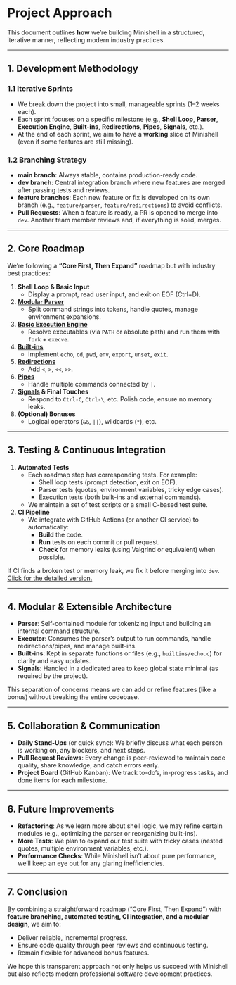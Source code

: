 # Project Approach

This document outlines **how** we’re building Minishell in a structured, iterative manner, reflecting modern industry practices.

---

## 1. Development Methodology

### 1.1 Iterative Sprints
- We break down the project into small, manageable sprints (1–2 weeks each).
- Each sprint focuses on a specific milestone (e.g., **Shell Loop**, **Parser**, **Execution Engine**, **Built-ins**, **Redirections**, **Pipes**, **Signals**, etc.).
- At the end of each sprint, we aim to have a **working** slice of Minishell (even if some features are still missing).

### 1.2 Branching Strategy
- **main branch**: Always stable, contains production-ready code.
- **dev branch**: Central integration branch where new features are merged after passing tests and reviews.
- **feature branches**: Each new feature or fix is developed on its own branch (e.g., `feature/parser`, `feature/redirections`) to avoid conflicts.
- **Pull Requests**: When a feature is ready, a PR is opened to merge into `dev`. Another team member reviews and, if everything is solid, merges.

---

## 2. Core Roadmap

We’re following a **“Core First, Then Expand”** roadmap but with industry best practices:

1. **Shell Loop & Basic Input**  
   - Display a prompt, read user input, and exit on EOF (Ctrl+D).
2. **[Modular Parser](parser.md)**  
   - Split command strings into tokens, handle quotes, manage environment expansions.
3. **[Basic Execution Engine](execution_engine.md)**  
   - Resolve executables (via `PATH` or absolute path) and run them with `fork` + `execve`.
4. **[Built-ins](builtins.md)**  
   - Implement `echo`, `cd`, `pwd`, `env`, `export`, `unset`, `exit`.
5. **[Redirections](redirections_module.md)**  
   - Add `<`, `>`, `<<`, `>>`.
6. **[Pipes](pipes.md)**  
   - Handle multiple commands connected by `|`.
7. **[Signals](signals.md) & Final Touches**  
   - Respond to `Ctrl-C`, `Ctrl-\`, etc. Polish code, ensure no memory leaks.
8. **(Optional) Bonuses**  
   - Logical operators (`&&`, `||`), wildcards (`*`), etc.

---

## 3. Testing & Continuous Integration

1. **Automated Tests**  
   - Each roadmap step has corresponding tests. For example:
     - Shell loop tests (prompt detection, exit on EOF).
     - Parser tests (quotes, environment variables, tricky edge cases).
     - Execution tests (both built-ins and external commands).
   - We maintain a set of test scripts or a small C-based test suite.
2. **CI Pipeline**  
   - We integrate with GitHub Actions (or another CI service) to automatically:
     - **Build** the code.
     - **Run** tests on each commit or pull request.
     - **Check** for memory leaks (using Valgrind or equivalent) when possible.

If CI finds a broken test or memory leak, we fix it before merging into `dev`.
[Click for the detailed version.](testing_and_ci_overview.md)

---

## 4. Modular & Extensible Architecture

- **Parser**: Self-contained module for tokenizing input and building an internal command structure.
- **Executor**: Consumes the parser’s output to run commands, handle redirections/pipes, and manage built-ins.
- **Built-ins**: Kept in separate functions or files (e.g., `builtins/echo.c`) for clarity and easy updates.
- **Signals**: Handled in a dedicated area to keep global state minimal (as required by the project).

This separation of concerns means we can add or refine features (like a bonus) without breaking the entire codebase.

---

## 5. Collaboration & Communication

- **Daily Stand-Ups** (or quick sync): We briefly discuss what each person is working on, any blockers, and next steps.
- **Pull Request Reviews**: Every change is peer-reviewed to maintain code quality, share knowledge, and catch errors early.
- **Project Board** (GitHub Kanban): We track to-do’s, in-progress tasks, and done items for each milestone.

---

## 6. Future Improvements

- **Refactoring**: As we learn more about shell logic, we may refine certain modules (e.g., optimizing the parser or reorganizing built-ins).
- **More Tests**: We plan to expand our test suite with tricky cases (nested quotes, multiple environment variables, etc.).
- **Performance Checks**: While Minishell isn’t about pure performance, we’ll keep an eye out for any glaring inefficiencies.

---

## 7. Conclusion

By combining a straightforward roadmap (“Core First, Then Expand”) with **feature branching, automated testing, CI integration, and a modular design**, we aim to:

- Deliver reliable, incremental progress.
- Ensure code quality through peer reviews and continuous testing.
- Remain flexible for advanced bonus features.

We hope this transparent approach not only helps us succeed with Minishell but also reflects modern professional software development practices.

